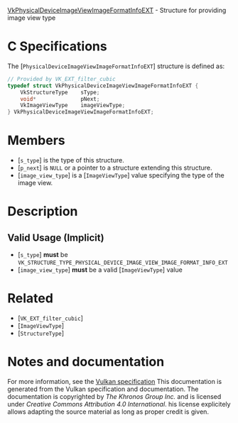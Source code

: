 [VkPhysicalDeviceImageViewImageFormatInfoEXT](https://www.khronos.org/registry/vulkan/specs/1.3-extensions/man/html/VkPhysicalDeviceImageViewImageFormatInfoEXT.html) - Structure for providing image view type

# C Specifications
The [`PhysicalDeviceImageViewImageFormatInfoEXT`] structure is defined
as:
```c
// Provided by VK_EXT_filter_cubic
typedef struct VkPhysicalDeviceImageViewImageFormatInfoEXT {
    VkStructureType    sType;
    void*              pNext;
    VkImageViewType    imageViewType;
} VkPhysicalDeviceImageViewImageFormatInfoEXT;
```

# Members
- [`s_type`] is the type of this structure.
- [`p_next`] is `NULL` or a pointer to a structure extending this structure.
- [`image_view_type`] is a [`ImageViewType`] value specifying the type of the image view.

# Description
## Valid Usage (Implicit)
-  [`s_type`] **must**  be `VK_STRUCTURE_TYPE_PHYSICAL_DEVICE_IMAGE_VIEW_IMAGE_FORMAT_INFO_EXT`
-  [`image_view_type`] **must**  be a valid [`ImageViewType`] value

# Related
- [`VK_EXT_filter_cubic`]
- [`ImageViewType`]
- [`StructureType`]

# Notes and documentation
For more information, see the [Vulkan specification](https://www.khronos.org/registry/vulkan/specs/1.3-extensions/html/vkspec.html)
This documentation is generated from the Vulkan specification and documentation.
The documentation is copyrighted by *The Khronos Group Inc.* and is licensed under *Creative Commons Attribution 4.0 International*.
his license explicitely allows adapting the source material as long as proper credit is given.
        